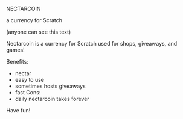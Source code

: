 NECTARCOIN

a currency for Scratch

(anyone can see this text)

Nectarcoin is a currency for Scratch used for shops, giveaways, and games!

Benefits:
- nectar
- easy to use
- sometimes hosts giveaways
- fast
Cons:
- daily nectarcoin takes forever



Have fun!
